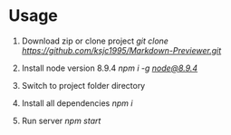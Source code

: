 # Usage

1) Download zip or clone project
    *git clone https://github.com/ksjc1995/Markdown-Previewer.git*

2) Install node version 8.9.4
    *npm i -g node@8.9.4*

3) Switch to project folder directory

4) Install all dependencies
    *npm i*
    
5) Run server
    *npm start*
